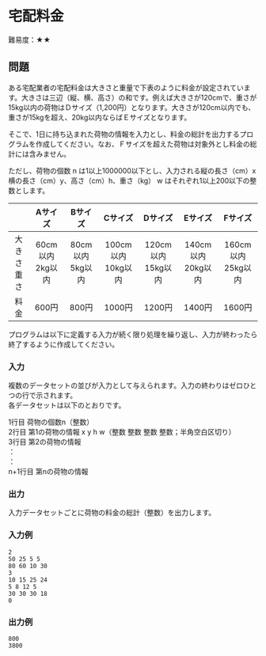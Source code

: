 # 宅配料金

難易度：★★

## 問題

ある宅配業者の宅配料金は大きさと重量で下表のように料金が設定されています。大きさは三辺（縦、横、高さ）の和です。例えば大きさが120cmで、重さが15kg以内の荷物はＤサイズ（1,200円）となります。大きさが120cm以内でも、重さが15kgを超え、20kg以内ならばＥサイズとなります。

そこで、1日に持ち込まれた荷物の情報を入力とし、料金の総計を出力するプログラムを作成してください。なお、Ｆサイズを超えた荷物は対象外とし料金の総計には含みません。

ただし、荷物の個数 n は1以上1000000以下とし、入力される縦の長さ（cm）x横の長さ（cm）y、高さ（cm）h、重さ（kg） w はそれぞれ1以上200以下の整数とします。 

| |Aサイズ| Bサイズ| Cサイズ| Dサイズ| Eサイズ| Fサイズ|
|:-:|:-:|:-:|:-:|:-:|:-:|:-:|
|大きさ<br>重さ|60cm以内<br>2kg以内 |80cm以内<br>5kg以内|100cm以内<br>10kg以内|120cm以内<br>15kg以内|140cm以内<br>20kg以内|160cm以内<br>25kg以内 |
|料金| 600円 | 800円 | 1000円 | 1200円 | 1400円 | 1600円 |


プログラムは以下に定義する入力が続く限り処理を繰り返し、入力が終わったら終了するように作成してください。 


### 入力
複数のデータセットの並びが入力として与えられます。入力の終わりはゼロひとつの行で示されます。  
各データセットは以下のとおりです。

1行目 荷物の個数n（整数）  
2行目 第1の荷物の情報 x y h w（整数 整数 整数 整数；半角空白区切り）  
3行目 第2の荷物の情報  
：  
：  
n+1行目 第nの荷物の情報  

### 出力

入力データセットごとに荷物の料金の総計（整数）を出力します。 

### 入力例

```
2
50 25 5 5
80 60 10 30
3
10 15 25 24
5 8 12 5
30 30 30 18
0 
```

### 出力例

```
800
3800 
```